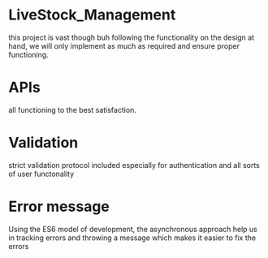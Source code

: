 # LiveStock_Management
this project is vast though buh following the functionality on the design at hand, we will only implement as much as required and ensure proper functioning.

# APIs
all functioning to the best satisfaction.

# Validation 
strict validation protocol included especially for authentication and all sorts of user functonality

# Error message
Using the ES6 model of development, the asynchronous approach help us in tracking errors and throwing a message which makes it easier to fix the errors

